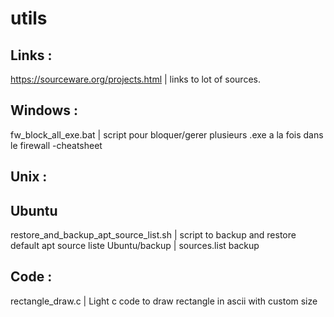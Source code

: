 # utils

## Links :
https://sourceware.org/projects.html  | links to lot of sources. 

## Windows :
fw_block_all_exe.bat  | script pour bloquer/gerer plusieurs .exe a la fois dans le firewall
-cheatsheet

## Unix :

## Ubuntu
restore_and_backup_apt_source_list.sh  | script to backup and restore default apt source liste
Ubuntu/backup  | sources.list backup

## Code :
rectangle_draw.c  | Light c code to draw rectangle in ascii with custom size
